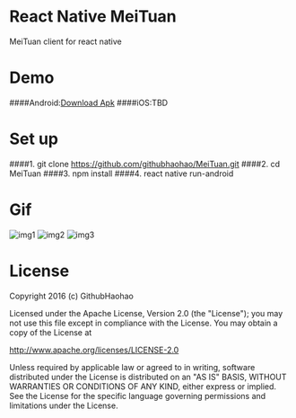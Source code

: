 # React Native MeiTuan
MeiTuan client for react native
# Demo
####Android:[Download Apk](https://github.com/githubhaohao/MeiTuan/raw/master/gif/meituan.apk)
####iOS:TBD
# Set up 
####1. git clone https://github.com/githubhaohao/MeiTuan.git
####2. cd MeiTuan
####3. npm install
####4. react native run-android
# Gif
![img1](https://github.com/githubhaohao/MeiTuan/blob/master/gif/img1.gif)
![img2](https://github.com/githubhaohao/MeiTuan/blob/master/gif/img2.gif)
![img3](https://github.com/githubhaohao/MeiTuan/blob/master/gif/img3.gif)
# License
Copyright 2016 (c) GithubHaohao

Licensed under the Apache License, Version 2.0 (the "License");
you may not use this file except in compliance with the License.
You may obtain a copy of the License at

   http://www.apache.org/licenses/LICENSE-2.0

Unless required by applicable law or agreed to in writing, software
distributed under the License is distributed on an "AS IS" BASIS,
WITHOUT WARRANTIES OR CONDITIONS OF ANY KIND, either express or implied.
See the License for the specific language governing permissions and
limitations under the License.
